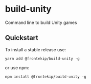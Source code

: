 # build-unity
Command line to build Unity games


## Quickstart 

To install a stable release use:

    yarn add @frontekip/build-unity -g
    
or use npm:

    npm install @frontekip/build-unity -g


